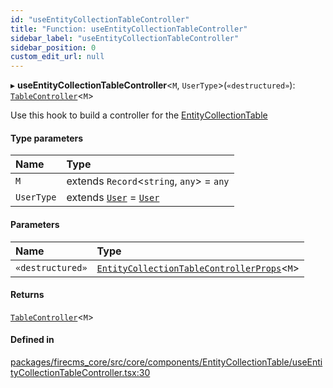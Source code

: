 ```yaml
---
id: "useEntityCollectionTableController"
title: "Function: useEntityCollectionTableController"
sidebar_label: "useEntityCollectionTableController"
sidebar_position: 0
custom_edit_url: null
---
```


▸ **useEntityCollectionTableController**\<`M`, `UserType`\>(`«destructured»`): [`TableController`](../types/TableController.md)\<`M`\>

Use this hook to build a controller for the [EntityCollectionTable](EntityCollectionTable.md)

#### Type parameters

| Name | Type |
| :------ | :------ |
| `M` | extends `Record`\<`string`, `any`\> = `any` |
| `UserType` | extends [`User`](../types/User.md) = [`User`](../types/User.md) |

#### Parameters

| Name | Type |
| :------ | :------ |
| `«destructured»` | [`EntityCollectionTableControllerProps`](../types/EntityCollectionTableControllerProps.md)\<`M`\> |

#### Returns

[`TableController`](../types/TableController.md)\<`M`\>

#### Defined in

[packages/firecms_core/src/core/components/EntityCollectionTable/useEntityCollectionTableController.tsx:30](https://github.com/FireCMSco/firecms/blob/d45f3739/packages/firecms_core/src/core/components/EntityCollectionTable/useEntityCollectionTableController.tsx#L30)
